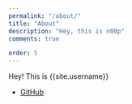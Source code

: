 ```yaml
---
permalink: "/about/"
title: "About"
description: "Hey, this is n00p"
comments: true

order: 5
---
```

Hey! This is {{site.username}}

- [GitHub](https://github.com/n00pme)




